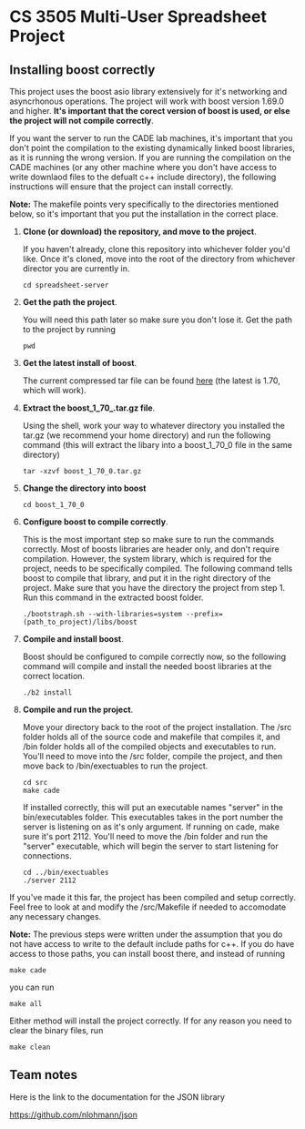 
# CS 3505 Multi-User Spreadsheet Project
## Installing boost correctly
This project uses the boost asio library extensively for it's networking and asyncrhonous operations. 
The project will work with boost version 1.69.0 and higher. **It's important that the corect version
of boost is used, or else the project will not compile correctly**.  
  
If you want the server to run the CADE lab machines, it's important
that you don't point the compilation to the existing dynamically linked boost libraries, as it is running the wrong version. If you are running the compilation on the CADE machines (or any other machine where you don't have access to write downlaod files to the 
defualt c++ include directory), the following instructions will 
ensure that the project can install correctly.  
  
**Note:** The makefile points very specifically to the directories mentioned below, so it's important that you put the installation in the correct place. 

1. **Clone (or download) the repository, and move to the project**.  
    
    If you haven't already, clone this repository into whichever folder you'd like. Once it's cloned, move into the root of the directory from whichever director you are currently in. 
   ```shell
   cd spreadsheet-server
   ```
2. **Get the path the project**.  

   You will need this path later so make sure you don't lose it. Get the path to the project by running
   ```shell
   pwd
   ```
3. **Get the latest install of boost**.  
  
   The current compressed tar file can be found [here](https://www.boost.org/users/history/version_1_70_0.html) (the latest is 1.70, which will work). 
4. **Extract the boost_1_70_.tar.gz file**.  
  
   Using the shell, work your way to whatever directory you installed the tar.gz (we recommend your home directory) and run the following command (this will extract the libary into a boost_1_70_0 file in the same directory)
   ```shell
   tar -xzvf boost_1_70_0.tar.gz
   ```
5. **Change the directory into boost**
   ```shell
   cd boost_1_70_0
   ```
6. **Configure boost to compile correctly**.

    This is the most important step so make sure to run the commands correctly. Most of boosts libraries are header only, and don't require compilation. However, the system library, which is required for the project, needs to be specifically compiled. The following command tells boost to compile that library, and put it in the right directory of the project. Make sure that you have the directory the project from step 1. Run this command in the extracted boost folder. 
    ```shell
    ./bootstraph.sh --with-libraries=system --prefix=(path_to_project)/libs/boost
7. **Compile and install boost**.  
  
    Boost should be configured to compile correctly now, so the following command will compile and install the needed boost libraries at the correct location. 
    ```shell
    ./b2 install
    ```
8. **Compile and run the project**.  
  
    Move your directory back to the root of the project installation. The /src folder holds all of the source code and makefile that compiles it, and /bin folder holds all of the compiled objects and executables to run. You'll need to move into the /src folder, compile the project, and then move back to /bin/exectuables to run the project. 
    ```shell
    cd src
    make cade
    ```
    If installed correctly, this will put an executable names "server" in the bin/executables folder. This executables takes in the port number the server is listening on as it's only argument. If running on cade, make sure it's port 2112. You'll need to move the /bin folder and run the "server" executable, which will begin the server to start listening for connections. 
    ```shell
    cd ../bin/exectuables
    ./server 2112
    ```

If you've made it this far, the project has been compiled and setup correctly. Feel free to look at and modify the /src/Makefile if needed to accomodate any necessary changes. 

**Note:** The previous steps were written under the assumption that you do not have access to write to the default include paths for c++. If you do have access to those paths, you can install boost there, and instead of running
```shell
make cade
```
you can run 
```shell
make all
```
Either method will install the project correctly. If for any reason you need to clear the binary files, run 
```shell
make clean
```


## Team notes

Here is the link to the documentation for the JSON library

https://github.com/nlohmann/json

